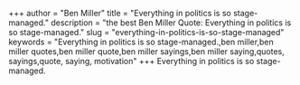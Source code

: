 +++
author = "Ben Miller"
title = "Everything in politics is so stage-managed."
description = "the best Ben Miller Quote: Everything in politics is so stage-managed."
slug = "everything-in-politics-is-so-stage-managed"
keywords = "Everything in politics is so stage-managed.,ben miller,ben miller quotes,ben miller quote,ben miller sayings,ben miller saying,quotes, sayings,quote, saying, motivation"
+++
Everything in politics is so stage-managed.
